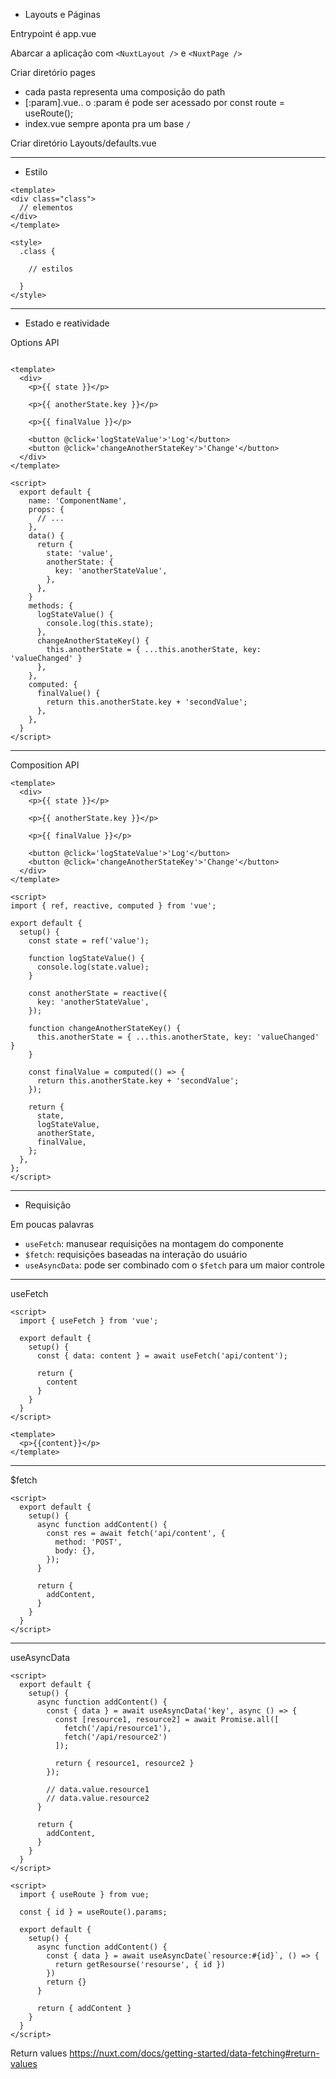- Layouts e Páginas

Entrypoint é app.vue

Abarcar a aplicação com `<NuxtLayout />` e `<NuxtPage />`

Criar diretório pages
  - cada pasta representa uma composição do path
  - [:param].vue.. o :param é pode ser acessado por const route = useRoute();
  - index.vue sempre aponta pra um base `/`

Criar diretório Layouts/defaults.vue

---
- Estilo

```vue
<template>
<div class="class">
  // elementos
</div>
</template>

<style>
  .class {
    
    // estilos

  }
</style>
```
---
- Estado e reatividade

Options API

```vue

<template>
  <div>
    <p>{{ state }}</p>

    <p>{{ anotherState.key }}</p>

    <p>{{ finalValue }}</p>

    <button @click='logStateValue'>'Log'</button>
    <button @click='changeAnotherStateKey'>'Change'</button>
  </div>
</template>

<script>
  export default {
    name: 'ComponentName',
    props: {
      // ...
    },
    data() {
      return {
        state: 'value',
        anotherState: {
          key: 'anotherStateValue',
        },
      },
    }
    methods: {
      logStateValue() {
        console.log(this.state);
      },
      changeAnotherStateKey() {
        this.anotherState = { ...this.anotherState, key: 'valueChanged' }
      },
    },
    computed: {
      finalValue() {
        return this.anotherState.key + 'secondValue';
      },
    },
  }
</script>
```
---
Composition API

```vue
<template>
  <div>
    <p>{{ state }}</p>

    <p>{{ anotherState.key }}</p>

    <p>{{ finalValue }}</p>

    <button @click='logStateValue'>'Log'</button>
    <button @click='changeAnotherStateKey'>'Change'</button>
  </div>
</template>

<script>
import { ref, reactive, computed } from 'vue';

export default {
  setup() {
    const state = ref('value');

    function logStateValue() {
      console.log(state.value);
    }

    const anotherState = reactive({
      key: 'anotherStateValue',
    });

    function changeAnotherStateKey() {
      this.anotherState = { ...this.anotherState, key: 'valueChanged' }
    }

    const finalValue = computed(() => {
      return this.anotherState.key + 'secondValue';
    });

    return {
      state,
      logStateValue,
      anotherState,
      finalValue,
    };
  },
};
</script>
```
---
- Requisição

Em poucas palavras

- `useFetch`: manusear requisições na montagem do componente
- `$fetch`: requisições baseadas na interação do usuário
- `useAsyncData`: pode ser combinado com o `$fetch` para um maior controle

---
useFetch

```vue
<script>
  import { useFetch } from 'vue';

  export default {
    setup() {
      const { data: content } = await useFetch('api/content');

      return {
        content
      }
    }
  }
</script>

<template>
  <p>{{content}}</p>
</template>
```
---

$fetch

```vue
<script>
  export default {
    setup() {
      async function addContent() {
        const res = await fetch('api/content', {
          method: 'POST',
          body: {},
        });
      }
    
      return {
        addContent,
      }
    }
  }
</script>
```
---
useAsyncData

```vue
<script>
  export default {
    setup() {
      async function addContent() {
        const { data } = await useAsyncData('key', async () => {
          const [resource1, resource2] = await Promise.all([
            fetch('/api/resource1'),
            fetch('/api/resource2')
          ]);

          return { resource1, resource2 }
        });

        // data.value.resource1
        // data.value.resource2
      }
    
      return {
        addContent,
      }
    }
  }
</script>
```

```vue
<script>
  import { useRoute } from vue;

  const { id } = useRoute().params;

  export default {
    setup() {
      async function addContent() {
        const { data } = await useAsyncDate(`resource:#{id}`, () => {
          return getResourse('resourse', { id })
        })
        return {}
      }

      return { addContent }
    }
  }
</script>
```
Return values https://nuxt.com/docs/getting-started/data-fetching#return-values


